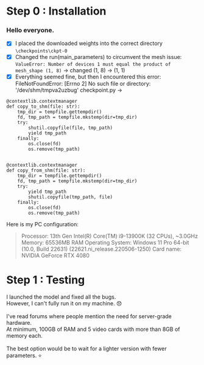 # Step 0 : Installation
### Hello everyone.

- [x] I placed the downloaded weights into the correct directory 
`\checkpoints\ckpt-0`
- [x] Changed the run(main_parameters) to circumvent the mesh issue:
`ValueError: Number of devices 1 must equal the product of mesh_shape (1, 8)` -> changed (1, 8) -> (1, 1)
- [x] Everything seemed fine, but then I encountered this error:
FileNotFoundError: [Errno 2] No such file or directory: '/dev/shm/tmpva2uzbug'
checkpoint.py ->
```
@contextlib.contextmanager
def copy_to_shm(file: str):
    tmp_dir = tempfile.gettempdir()
    fd, tmp_path = tempfile.mkstemp(dir=tmp_dir)
    try:
        shutil.copyfile(file, tmp_path)
        yield tmp_path
    finally:
        os.close(fd)
        os.remove(tmp_path)


@contextlib.contextmanager
def copy_from_shm(file: str):
    tmp_dir = tempfile.gettempdir()
    fd, tmp_path = tempfile.mkstemp(dir=tmp_dir)
    try:
        yield tmp_path
        shutil.copyfile(tmp_path, file)
    finally:
        os.close(fd)
        os.remove(tmp_path)
```

Here is my PC configuration:
> Processor: 13th Gen Intel(R) Core(TM) i9-13900K (32 CPUs), ~3.0GHz
> Memory: 65536MB RAM
> Operating System: Windows 11 Pro 64-bit (10.0, Build 22631) (22621.ni_release.220506-1250)
> Card name: NVIDIA GeForce RTX 4080
# Step 1 : Testing

I launched the model and fixed all the bugs. <br>
However, I can't fully run it on my machine. 😞<br><br>
I've read forums where people mention the need for server-grade hardware.<br>
At minimum, 100GB of RAM and 5 video cards with more than 8GB of memory each.<br><br>
The best option would be to wait for a lighter version with fewer parameters. ⭐<br>
